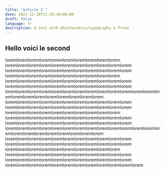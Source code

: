 ```yaml
---
title: "article 2 "
date: 2021-12-18T11:10:36+08:00
draft: false
language: fr
description: A test with @tailwindcss/typography & Prose
---
```

## Hello voici le second


loremloremloremloremloremloremloremloremloremlorem
loremloremloremloremloremloremloremloremloremloremlorem
loremloremloremloremloremloremloremloremloremloremlorem
loremloremloremloremloremloremloremloremloremlorem
loremloremloremloremloremloremloremloremloremloremlorem
loremloremloremloremloremloremloremloremloremloremlorem
loremloremloremloremloremloremloremloremloremloremloremloremloremloremloremloremloremloremloremloremloremlorem
loremloremloremloremloremloremloremloremloremloremlorem
loremloremloremloremloremloremloremloremloremloremlorem
loremloremloremloremloremloremloremloremloremlorem
loremloremloremloremloremloremloremloremloremloremlorem
loremloremloremloremloremloremloremloremloremloremlorem
loremloremloremloremloremloremloremloremloremloremloremloremloremloremloremloremloremloremloremloremloremlorem
loremloremloremloremloremloremloremloremloremloremlorem
loremloremloremloremloremloremloremloremloremloremlorem
loremloremloremloremloremloremloremloremloremlorem
loremloremloremloremloremloremloremloremloremloremlorem
loremloremloremloremloremloremloremloremloremloremlorem
loremloremloremloremloremloremloremloremloremloremloremlorem